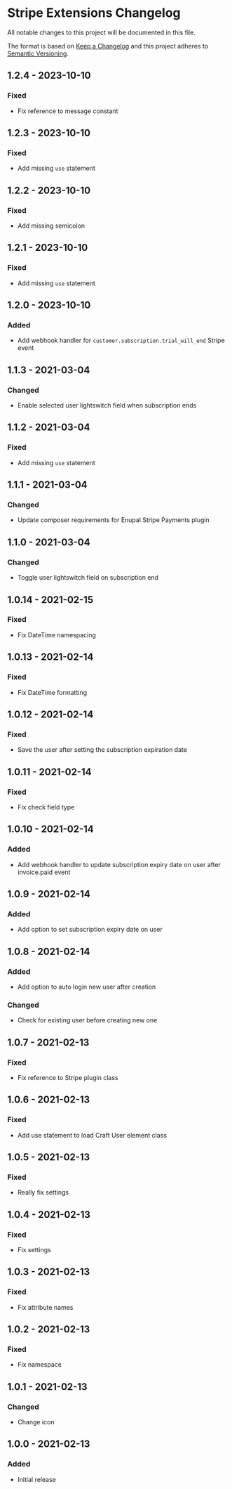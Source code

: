 # Stripe Extensions Changelog

All notable changes to this project will be documented in this file.

The format is based on [Keep a Changelog](http://keepachangelog.com/) and this project adheres to [Semantic Versioning](http://semver.org/).

## 1.2.4 - 2023-10-10
### Fixed
- Fix reference to message constant

## 1.2.3 - 2023-10-10
### Fixed
- Add missing `use` statement

## 1.2.2 - 2023-10-10
### Fixed
- Add missing semicolon

## 1.2.1 - 2023-10-10
### Fixed
- Add missing `use` statement

## 1.2.0 - 2023-10-10
### Added
- Add webhook handler for `customer.subscription.trial_will_end` Stripe event

## 1.1.3 - 2021-03-04
### Changed
- Enable selected user lightswitch field when subscription ends

## 1.1.2 - 2021-03-04
### Fixed
- Add missing `use` statement

## 1.1.1 - 2021-03-04
### Changed
- Update composer requirements for Enupal Stripe Payments plugin

## 1.1.0 - 2021-03-04
### Changed
- Toggle user lightswitch field on subscription end

## 1.0.14 - 2021-02-15
### Fixed
- Fix DateTime namespacing

## 1.0.13 - 2021-02-14
### Fixed
- Fix DateTime formatting

## 1.0.12 - 2021-02-14
### Fixed
- Save the user after setting the subscription expiration date

## 1.0.11 - 2021-02-14
### Fixed
- Fix check field type

## 1.0.10 - 2021-02-14
### Added
- Add webhook handler to update subscription expiry date on user after invoice.paid event

## 1.0.9 - 2021-02-14
### Added
- Add option to set subscription expiry date on user

## 1.0.8 - 2021-02-14
### Added
- Add option to auto login new user after creation

### Changed
- Check for existing user before creating new one

## 1.0.7 - 2021-02-13
### Fixed
- Fix reference to Stripe plugin class

## 1.0.6 - 2021-02-13
### Fixed
- Add use statement to load Craft User element class

## 1.0.5 - 2021-02-13
### Fixed
- Really fix settings

## 1.0.4 - 2021-02-13
### Fixed
- Fix settings

## 1.0.3 - 2021-02-13
### Fixed
- Fix attribute names

## 1.0.2 - 2021-02-13
### Fixed
- Fix namespace

## 1.0.1 - 2021-02-13
### Changed
- Change icon

## 1.0.0 - 2021-02-13
### Added
- Initial release
